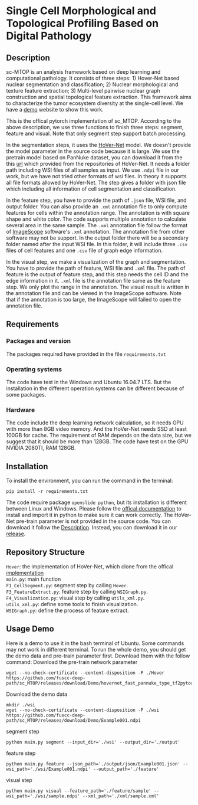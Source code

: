 # Single Cell Morphological and Topological Profiling Based on Digital Pathology

## Description

sc-MTOP is an analysis framework based on deep learning and computational pathology. It consists of three steps: 1) Hover-Net based nuclear segmentation and classification; 2) Nuclear morphological and texture feature extraction; 3) Multi-level pairwise nuclear graph construction and spatial topological feature extraction. This framework aims to characterize the tumor ecosystem diversity at the single-cell level. We have a [demo](http://101.132.124.14/#/dashboard) website to show this work.

This is the offical pytorch implementation of sc_MTOP. According to the above description, we use three functions to finish three steps: segment, feature and visual. Note that only segment step support batch processing.

<a id="hovernet"></a>
In the segmentation steps, it uses the [HoVer-Net](https://github.com/vqdang/hover_net) model. We doesn't provide the model parameter in the source code because it is large. We use the pretrain model based on PanNuke dataset, you can download it from the this [url](https://drive.google.com/file/d/1SbSArI3KOOWHxRlxnjchO7_MbWzB4lNR/view) which provided from the repositories of HoVer-Net.  It needs a folder path including WSI files of all samples as input. We use `.ndpi` file in our work, but we have not tried other formats of wsi files. In theory it supports all file formats allowed by HoVer-Net. The step gives a folder with json file which including all information of cell segmentation and classification.

In the feature step, you have to provide the path of `.json` file, WSI file, and output folder. You can also provide an `.xml` annotation file to only compute features for cells within the annotation range. The annotation is with square shape and white color. The code supports multiple annotation to calculate several area in the same sample. The `.xml` annotation file follow the format of [ImageScope](https://www.leicabiosystems.com/zh/digital-pathology/manage/aperio-imagescope/) software's `.xml` annotation. The annotation file from other software may not be support. In the output folder there will be a secondary folder named after the input WSI file. In this folder, it will include three `.csv` files of cell features and one `.csv` file of graph edge information.

In the visual step, we make a visualization of the graph and segmentation. You have to provide the path of feature, WSI file and `.xml` file. The path of feature is the output of feature step, and this step needs the cell ID and the edge information in it. `.xml` file is the annotation file same as the feature step. We only plot the range in the annotation. The visual result is written in the annotation file and can be viewed in the ImageScope software. Note that if the annotation is too large, the ImageScope will failed to open the annotation file.

## Requirements
### Packages and version
The packages required have provided in the file `requirements.txt`
### Operating systems
The code have test in the Windows and Ubuntu 16.04.7 LTS. But the installation in the different operation systems can be different because of some packages.
### Hardware
The code include the deep learning network calculation, so it needs GPU with more than 8GB video memory. And the HoVer-Net needs SSD at least 100GB for cache. The requirement of RAM depends on the data size, but we suggest that it should be more than 128GB. The code have test on the GPU NVIDIA 2080TI, RAM 128GB.

## Installation
To install the environment, you can run the command in the terminal:
```
pip install -r requirements.txt
```
The code require package `openslide python`, but its installation is different between Linux and Windows. Please follow the [offical documentation](https://openslide.org/api/python/) to install and import it in python to make sure it can work correctly.
The HoVer-Net pre-train parameter is not provided in the source code. You can download it follow the [Description](#hovernet). Instead, you can download it in our [release](https://github.com/fuscc-deep-path/sc_MTOP/releases/download/Demo/hovernet_fast_pannuke_type_tf2pytorch.tar).

## Repository Structure
`Hover`: the implementation of HoVer-Net, which clone from the offical [implementation](https://github.com/vqdang/hover_net)  
`main.py`: main function  
`F1_CellSegment.py`: segment step by calling `Hover`.  
`F3_FeatureExtract.py`: feature step by calling `WSIGraph.py`.  
`F4_Visualization.py`: visual step by calling `utils_xml.py`.  
`utils_xml.py`: define some tools to finish visualization.  
`WSIGraph.py`: define the process of feature extract.

## Usage Demo
Here is a demo to use it in the bash terminal of Ubuntu. Some commands may not work in different terminal.
To run the whole demo, you should get the demo data and pre-train parameter first. Download them with the follow command:
Download the pre-train network parameter
```
wget --no-check-certificate --content-disposition -P ./Hover https://github.com/fuscc-deep-path/sc_MTOP/releases/download/Demo/hovernet_fast_pannuke_type_tf2pytorch.tar
```
Download the demo data
```
mkdir ./wsi
wget --no-check-certificate --content-disposition -P ./wsi https://github.com/fuscc-deep-path/sc_MTOP/releases/download/Demo/Example001.ndpi
```
segment step  
```
python main.py segment --input_dir='./wsi' --output_dir='./output'
```

feature step  
```
python main.py feature --json_path='./output/json/Example001.json' --wsi_path='./wsi/Example001.ndpi' --output_path='./feature'
```

visual step  
```
python main.py visual --feature_path='./feature/sample' --wsi_path='./wsi/sample.ndpi' --xml_path='./xml/sample.xml'
```